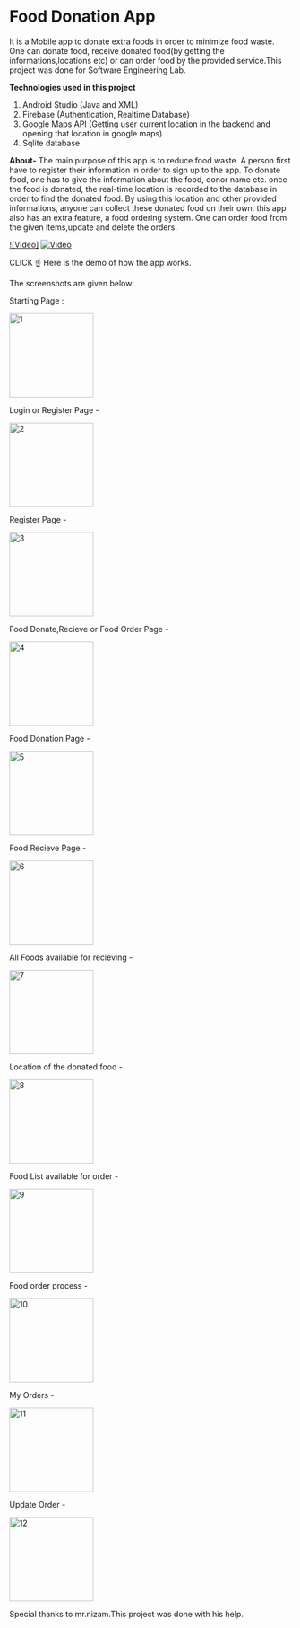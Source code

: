 # Food Donation App
It is a Mobile app to donate extra foods in order to minimize food waste. One can donate food, receive donated food(by getting the informations,locations etc) or 
can order food by the provided service.This project was done for Software Engineering Lab.

**Technologies used in this project**
1) Android Studio (Java and XML)
2) Firebase (Authentication, Realtime Database)
3) Google Maps API (Getting user current location in the backend and opening that location in google maps)
3) Sqlite database

**About-**
The main purpose of this app is to reduce food waste. A person first have to register their information in order to sign up to the app.
To donate food, one has to give the information about the food, donor name etc. once the food is donated, the real-time location is recorded to 
the database in order to find the donated food. By using this location and other provided informations, anyone can collect these donated food on their own.
this app also has an extra feature, a food ordering system. One can order food from the given items,update and delete the orders. 


[![Video]](https://youtu.be/D9vw9lWREAs)
[![Video](https://img.youtube.com/vi/D9vw9lWREAs/0.jpg)](https://www.youtube.com/watch?v=D9vw9lWREAs)

CLICK :point_up: Here is the demo of how the app works.

The screenshots are given below:

Starting Page :

<img src="" width="150" alt="1">

Login or Register Page -

<img src="" width="150" alt="2">

Register Page - 

<img src="" width="150" alt="3">

Food Donate,Recieve or Food Order Page - 

<img src="" width="150" alt="4">

Food Donation Page - 

<img src="" width="150" alt="5">

Food Recieve Page - 

<img src="" width="150" alt="6">

All Foods available for recieving - 

<img src="" width="150" alt="7">

Location of the donated food - 

<img src="" width="150" alt="8">

Food List available for order - 

<img src="" width="150" alt="9">

Food order process - 

<img src="" width="150" alt="10">

My Orders - 

<img src="" width="150" alt="11">

Update Order - 

<img src="" width="150" alt="12">

Special thanks to mr.nizam.This project was done with his help.


